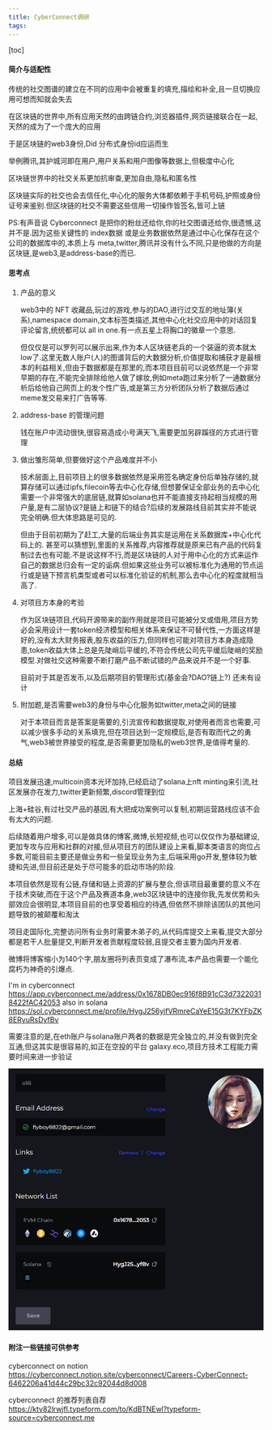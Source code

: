 ```yaml
---
title: CyberConnect调研
tags: 
---
```


[toc]

#### 简介与适配性

传统的社交图谱的建立在不同的应用中会被重复的填充,描绘和补全,且一旦切换应用可想而知就会失去

在区块链的世界中,所有应用天然的由跨链合约,浏览器插件,网页链接联合在一起,天然的成为了一个庞大的应用

于是区块链的web3身份,Did 分布式身份id应运而生

举例腾讯,其护城河即在用户,用户关系和用户图像等数据上,但极度中心化

区块链世界中的社交关系更加抗审查,更加自由,隐私和匿名性

区块链实际的社交也会去信任化,中心化的服务大体都依赖于手机号码,护照或身份证号来鉴别.但区块链的社交不需要这些信用一切操作皆签名,皆可上链

PS:有声音说 Cyberconnect 是把你的粉丝还给你,你的社交图谱还给你,很遗憾,这并不是.因为这些关键性的 index数据 或是业务数据依然是通过中心化保存在这个公司的数据库中的,本质上与 meta,twitter,腾讯并没有什么不同,只是他做的方向是区块链,是web3,是address-base的而已.

#### 思考点

1. 产品的意义

	web3中的 NFT 收藏品,玩过的游戏,参与的DAO,进行过交互的地址簿(关系),namespace domain,文本标签类描述,其他中心化社交应用中的对话回复评论留言,统统都可以 all in one.有一点五星上将胸口的徽章一个意思.

	但仅仅是可以罗列可以展示出来,作为本人区块链老兵的一个装逼的资本就太low了.这里无数人账户(人)的图谱背后的大数据分析,价值提取和捕获才是最根本的利益相关,但由于数据都是在那里的,而本项目目前可以说依然是一个非常早期的存在,不能完全排除给他人做了嫁妆,例如meta跑过来分析了一通数据分析后给他自己网页上的发个性广告,或是第三方分析团队分析了数据后通过meme发交易来打广告等等.

2. address-base 的管理问题

	钱在账户中流动很快,很容易造成小号满天飞,需要更加另辟蹊径的方式进行管理

3. 做出雏形简单,但要做好这个产品难度并不小

	技术层面上,目前项目上的很多数据依然是采用签名确定身份后单独存储的,就算存储可以通过ipfs,filecoin等去中心化存储,但想要保证全部业务的去中心化需要一个非常强大的底层链,就算如solana也并不能直接支持起相当规模的用户量,是有二层协议?是链上和链下的结合?后续的发展路线目前其实并不能说完全明确.但大体思路是可见的.

	但由于目前初期为了赶工,大量的后端业务其实是运用在关系数据库+中心化代码上的. 甚至可以猜想到,里面的关系推荐,内容推荐就是原来已有产品的代码复制过去也有可能.不是说这样不行,而是区块链的人对于用中心化的方式来运作自己的数据总归会有一定的诟病.但如果这些业务可以被标准化为通用的节点运行或是链下预言机类型或者可以标准化验证的机制,那么去中心化的程度就相当高了.

4. 对项目方本身的考验

	作为区块链项目,代码开源带来的副作用就是项目可能被分叉或借用,项目方势必会采用设计一套token经济模型和相关体系来保证不可替代性,一方面这样是好的,没有太大财务报表,股东收益的压力,但同样也可能对项目方本身造成隐患,token收益大体上总是先陡峭后平缓的,不符合传统公司先平缓后陡峭的奖励模型.对做社交这种需要不断打磨产品不断试错的产品来说并不是一个好事.

	目前对于其是否发币,以及后期项目的管理形式(基金会?DAO?链上?) 还未有设计

5. 附加题,是否需要web3的身份与中心化服务如twitter,meta之间的链接

	对于本项目而言是答案是需要的,引流宣传和数据提取,对使用者而言也需要,可以减少很多手动的关系填充,但在项目达到一定规模后,是否有取而代之的勇气,web3被世界接受的程度,是否需要更加隐私的web3世界,是值得考量的.

#### 总结

项目发展迅速,multicoin资本光环加持,已经启动了solana上nft minting来引流,社区发展亦在发力,twitter更新频繁,discord管理到位

上海+硅谷,有过社交产品的基因,有大把成功案例可以复制,初期运营路线应该不会有太大的问题.

后续随着用户增多,可以是做具体的博客,微博,长短视频,也可以仅仅作为基础建设,更加专攻与应用和社群的对接,但从项目方的团队建设上来看,脚本类语言的岗位占多数,可能目前主要还是做业务和一些呈现业务为主,后端采用go开发,整体较为敏捷和先进,但目前还是处于尽可能多的启动市场的阶段.

本项目依然是现有公链,存储和链上资源的扩展与整合,但该项目最重要的意义不在于技术突破,而在于这个产品及赛道本身,web3区块链中的连接你我,先发优势和头部效应会很明显,本项目目前的也享受着相应的待遇,但依然不排除该团队的其他问题导致的被颠覆和淘汰

项目走国际化,完整访问所有业务时需要木弟子的,从代码库提交上来看,提交大部分都是若干人批量提交,判断开发者贡献程度较弱,且提交者主要为国内开发者.

微博将博客缩小为140个字,朋友圈将列表页变成了瀑布流,本产品也需要一个能化腐朽为神奇的引爆点.

I'm in cyberconnect
https://app.cyberconnect.me/address/0x1678DB0ec916f8B91cC3d73220318422fAC42053
also in solana
https://sol.cyberconnect.me/profile/HygJ256yjfVRmreCaYeE15G3t7KYFbZK8ERyuRsDyfBv

需要注意的是,在eth账户与solana账户两者的数据是完全独立的,并没有做到完全互通,但这其实是很容易的,如正在空投的平台 galaxy.eco,项目方技术工程能力需要时间来进一步验证

![](https://raw.githubusercontent.com/OliverRen/olili_blog_img/master/CyberConnect调研/1642943288879.png)

#### 附注一些链接可供参考

cyberconnect on notion
https://cyberconnect.notion.site/cyberconnect/Careers-CyberConnect-6462206a41d44c29bc32c92044d8d008

cyberconnect 的推荐列表自荐
https://ktv82lrwjfl.typeform.com/to/KdBTNEwl?typeform-source=cyberconnect.me